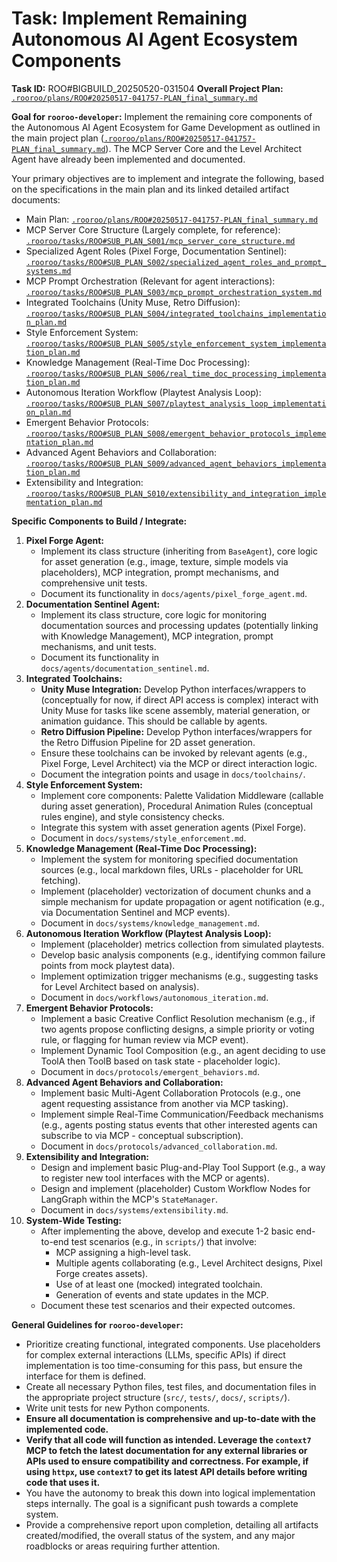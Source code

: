 # Task: Implement Remaining Autonomous AI Agent Ecosystem Components

**Task ID:** ROO#BIGBUILD_20250520-031504
**Overall Project Plan:** [`.rooroo/plans/ROO#20250517-041757-PLAN_final_summary.md`](.rooroo/plans/ROO#20250517-041757-PLAN_final_summary.md:0)

**Goal for `rooroo-developer`:**
Implement the remaining core components of the Autonomous AI Agent Ecosystem for Game Development as outlined in the main project plan ([`.rooroo/plans/ROO#20250517-041757-PLAN_final_summary.md`](.rooroo/plans/ROO#20250517-041757-PLAN_final_summary.md:0)).
The MCP Server Core and the Level Architect Agent have already been implemented and documented.

Your primary objectives are to implement and integrate the following, based on the specifications in the main plan and its linked detailed artifact documents:
*   Main Plan: [`.rooroo/plans/ROO#20250517-041757-PLAN_final_summary.md`](.rooroo/plans/ROO#20250517-041757-PLAN_final_summary.md:0)
*   MCP Server Core Structure (Largely complete, for reference): [`.rooroo/tasks/ROO#SUB_PLAN_S001/mcp_server_core_structure.md`](.rooroo/tasks/ROO#SUB_PLAN_S001/mcp_server_core_structure.md:0)
*   Specialized Agent Roles (Pixel Forge, Documentation Sentinel): [`.rooroo/tasks/ROO#SUB_PLAN_S002/specialized_agent_roles_and_prompt_systems.md`](.rooroo/tasks/ROO#SUB_PLAN_S002/specialized_agent_roles_and_prompt_systems.md:0)
*   MCP Prompt Orchestration (Relevant for agent interactions): [`.rooroo/tasks/ROO#SUB_PLAN_S003/mcp_prompt_orchestration_system.md`](.rooroo/tasks/ROO#SUB_PLAN_S003/mcp_prompt_orchestration_system.md:0)
*   Integrated Toolchains (Unity Muse, Retro Diffusion): [`.rooroo/tasks/ROO#SUB_PLAN_S004/integrated_toolchains_implementation_plan.md`](.rooroo/tasks/ROO#SUB_PLAN_S004/integrated_toolchains_implementation_plan.md:0)
*   Style Enforcement System: [`.rooroo/tasks/ROO#SUB_PLAN_S005/style_enforcement_system_implementation_plan.md`](.rooroo/tasks/ROO#SUB_PLAN_S005/style_enforcement_system_implementation_plan.md:0)
*   Knowledge Management (Real-Time Doc Processing): [`.rooroo/tasks/ROO#SUB_PLAN_S006/real_time_doc_processing_implementation_plan.md`](.rooroo/tasks/ROO#SUB_PLAN_S006/real_time_doc_processing_implementation_plan.md:0)
*   Autonomous Iteration Workflow (Playtest Analysis Loop): [`.rooroo/tasks/ROO#SUB_PLAN_S007/playtest_analysis_loop_implementation_plan.md`](.rooroo/tasks/ROO#SUB_PLAN_S007/playtest_analysis_loop_implementation_plan.md:0)
*   Emergent Behavior Protocols: [`.rooroo/tasks/ROO#SUB_PLAN_S008/emergent_behavior_protocols_implementation_plan.md`](.rooroo/tasks/ROO#SUB_PLAN_S008/emergent_behavior_protocols_implementation_plan.md:0)
*   Advanced Agent Behaviors and Collaboration: [`.rooroo/tasks/ROO#SUB_PLAN_S009/advanced_agent_behaviors_implementation_plan.md`](.rooroo/tasks/ROO#SUB_PLAN_S009/advanced_agent_behaviors_implementation_plan.md:0)
*   Extensibility and Integration: [`.rooroo/tasks/ROO#SUB_PLAN_S010/extensibility_and_integration_implementation_plan.md`](.rooroo/tasks/ROO#SUB_PLAN_S010/extensibility_and_integration_implementation_plan.md:0)

**Specific Components to Build / Integrate:**
1.  **Pixel Forge Agent:**
    *   Implement its class structure (inheriting from `BaseAgent`), core logic for asset generation (e.g., image, texture, simple models via placeholders), MCP integration, prompt mechanisms, and comprehensive unit tests.
    *   Document its functionality in `docs/agents/pixel_forge_agent.md`.
2.  **Documentation Sentinel Agent:**
    *   Implement its class structure, core logic for monitoring documentation sources and processing updates (potentially linking with Knowledge Management), MCP integration, prompt mechanisms, and unit tests.
    *   Document its functionality in `docs/agents/documentation_sentinel.md`.
3.  **Integrated Toolchains:**
    *   **Unity Muse Integration:** Develop Python interfaces/wrappers to (conceptually for now, if direct API access is complex) interact with Unity Muse for tasks like scene assembly, material generation, or animation guidance. This should be callable by agents.
    *   **Retro Diffusion Pipeline:** Develop Python interfaces/wrappers for the Retro Diffusion Pipeline for 2D asset generation.
    *   Ensure these toolchains can be invoked by relevant agents (e.g., Pixel Forge, Level Architect) via the MCP or direct interaction logic.
    *   Document the integration points and usage in `docs/toolchains/`.
4.  **Style Enforcement System:**
    *   Implement core components: Palette Validation Middleware (callable during asset generation), Procedural Animation Rules (conceptual rules engine), and style consistency checks.
    *   Integrate this system with asset generation agents (Pixel Forge).
    *   Document in `docs/systems/style_enforcement.md`.
5.  **Knowledge Management (Real-Time Doc Processing):**
    *   Implement the system for monitoring specified documentation sources (e.g., local markdown files, URLs - placeholder for URL fetching).
    *   Implement (placeholder) vectorization of document chunks and a simple mechanism for update propagation or agent notification (e.g., via Documentation Sentinel and MCP events).
    *   Document in `docs/systems/knowledge_management.md`.
6.  **Autonomous Iteration Workflow (Playtest Analysis Loop):**
    *   Implement (placeholder) metrics collection from simulated playtests.
    *   Develop basic analysis components (e.g., identifying common failure points from mock playtest data).
    *   Implement optimization trigger mechanisms (e.g., suggesting tasks for Level Architect based on analysis).
    *   Document in `docs/workflows/autonomous_iteration.md`.
7.  **Emergent Behavior Protocols:**
    *   Implement a basic Creative Conflict Resolution mechanism (e.g., if two agents propose conflicting designs, a simple priority or voting rule, or flagging for human review via MCP event).
    *   Implement Dynamic Tool Composition (e.g., an agent deciding to use ToolA then ToolB based on task state - placeholder logic).
    *   Document in `docs/protocols/emergent_behaviors.md`.
8.  **Advanced Agent Behaviors and Collaboration:**
    *   Implement basic Multi-Agent Collaboration Protocols (e.g., one agent requesting assistance from another via MCP tasking).
    *   Implement simple Real-Time Communication/Feedback mechanisms (e.g., agents posting status events that other interested agents can subscribe to via MCP - conceptual subscription).
    *   Document in `docs/protocols/advanced_collaboration.md`.
9.  **Extensibility and Integration:**
    *   Design and implement basic Plug-and-Play Tool Support (e.g., a way to register new tool interfaces with the MCP or agents).
    *   Design and implement (placeholder) Custom Workflow Nodes for LangGraph within the MCP's `StateManager`.
    *   Document in `docs/systems/extensibility.md`.
10. **System-Wide Testing:**
    *   After implementing the above, develop and execute 1-2 basic end-to-end test scenarios (e.g., in `scripts/`) that involve:
        *   MCP assigning a high-level task.
        *   Multiple agents collaborating (e.g., Level Architect designs, Pixel Forge creates assets).
        *   Use of at least one (mocked) integrated toolchain.
        *   Generation of events and state updates in the MCP.
    *   Document these test scenarios and their expected outcomes.

**General Guidelines for `rooroo-developer`:**
*   Prioritize creating functional, integrated components. Use placeholders for complex external interactions (LLMs, specific APIs) if direct implementation is too time-consuming for this pass, but ensure the interface for them is defined.
*   Create all necessary Python files, test files, and documentation files in the appropriate project structure (`src/`, `tests/`, `docs/`, `scripts/`).
*   Write unit tests for new Python components.
*   **Ensure all documentation is comprehensive and up-to-date with the implemented code.**
*   **Verify that all code will function as intended. Leverage the `context7` MCP to fetch the latest documentation for any external libraries or APIs used to ensure compatibility and correctness. For example, if using `httpx`, use `context7` to get its latest API details before writing code that uses it.**
*   You have the autonomy to break this down into logical implementation steps internally. The goal is a significant push towards a complete system.
*   Provide a comprehensive report upon completion, detailing all artifacts created/modified, the overall status of the system, and any major roadblocks or areas requiring further attention.